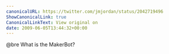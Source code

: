 ```yaml
---
canonicalURL: https://twitter.com/jmjordan/status/2042719496
ShowCanonicalLink: true
CanonicalLinkText: View original on
date: 2009-06-05T13:44:32+00:00
---
```

@bre What is the MakerBot?